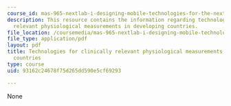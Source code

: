```yaml
---
course_id: mas-965-nextlab-i-designing-mobile-technologies-for-the-next-billion-users-fall-2008
description: This resource contains the information regarding technologies for clinically
  relevant physiological measurements in developing countries.
file_location: /coursemedia/mas-965-nextlab-i-designing-mobile-technologies-for-the-next-billion-users-fall-2008/93162c24678f75d265dd590e5cf69293_MITMAS_965F08_Lec14_sr.pdf
file_type: application/pdf
layout: pdf
title: Technologies for clinically relevant physiological measurements in developing
  countries
type: course
uid: 93162c24678f75d265dd590e5cf69293

---
```

None